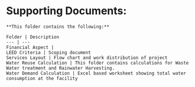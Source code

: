 # Supporting Documents:	
	
	**This folder contains the following:**
	
	Folder | Description
	--- | ---
	Financial Aspect | 
	LEED Criteria | Scoping document
	Services Layout | Flow chart and work distribution of project
	Water Reuse Calculation | This folder contains calculations for Waste Water treatment and Rainwater Harvesting.
	Water Demand Calculation | Excel based worksheet showing total water consumption at the facility
